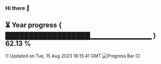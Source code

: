 ### Hi there 👋
⏳ Year progress { ██████████████████▁▁▁▁▁▁▁▁▁▁▁▁ } 62.13 %
---
⏰ Updated on Tue, 15 Aug 2023 18:15:41 GMT
![Progress Bar CI](https://github.com/liununu/liununu/workflows/Progress%20Bar%20CI/badge.svg)
